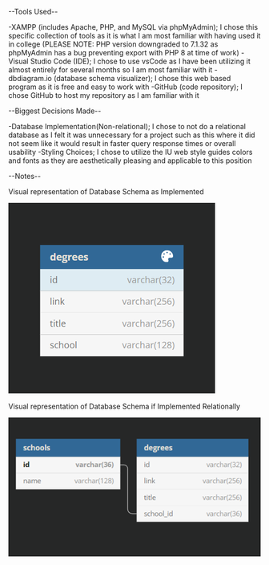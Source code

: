--Tools Used--

-XAMPP (includes Apache, PHP, and MySQL via phpMyAdmin); I chose this specific collection of tools as it is what I am most familiar with having used it in college (PLEASE NOTE: PHP version downgraded to 7.1.32 as phpMyAdmin has a bug preventing export with PHP 8 at time of work)
-Visual Studio Code (IDE); I chose to use vsCode as I have been utilizing it almost entirely for several months so I am most familiar with it
-dbdiagram.io (database schema visualizer); I chose this web based program as it is free and easy to work with
-GitHub (code repository); I chose GitHub to host my repository as I am familiar with it

--Biggest Decisions Made--

-Database Implementation(Non-relational); I chose to not do a relational database as I felt it was unnecessary for a project such as this where it did not seem like it would result in faster query response times or overall usability
-Styling Choices; I chose to utilize the IU web style guides colors and fonts as they are aesthetically pleasing and applicable to this position


--Notes--

Visual representation of Database Schema as Implemented

![database as implemented](./assets/dbImplemented.png)

Visual representation of Database Schema if Implemented Relationally

![database as relational](./assets/dbRelational.png)
